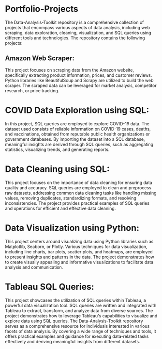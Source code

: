 # Portfolio-Projects
The Data-Analysis-Toolkit repository is a comprehensive collection of projects that encompass various aspects of data analysis, including web scraping, data exploration, cleaning, visualization, and SQL queries using different tools and technologies. The repository contains the following projects:

## Amazon Web Scraper:
This project focuses on scraping data from the Amazon website, specifically extracting product information, prices, and customer reviews.
Python libraries like BeautifulSoup and Scrapy are utilized to build the web scraper.
The scraped data can be leveraged for market analysis, competitor research, or price tracking.

# COVID Data Exploration using SQL:
In this project, SQL queries are employed to explore COVID-19 data.
The dataset used consists of reliable information on COVID-19 cases, deaths, and vaccinations, obtained from reputable public health organizations or government databases.
By importing the dataset into a SQL database, meaningful insights are derived through SQL queries, such as aggregating statistics, visualizing trends, and generating reports.

# Data Cleaning using SQL:
This project focuses on the importance of data cleaning for ensuring data quality and accuracy.
SQL queries are employed to clean and preprocess raw datasets, addressing common data cleaning tasks like handling missing values, removing duplicates, standardizing formats, and resolving inconsistencies.
The project provides practical examples of SQL queries and operations for efficient and effective data cleaning.

# Data Visualization using Python:
This project centers around visualizing data using Python libraries such as Matplotlib, Seaborn, or Plotly.
Various techniques for data visualization, including line charts, bar plots, scatter plots, and heatmaps, are employed to present insights and patterns in the data.
The project demonstrates how to create visually appealing and informative visualizations to facilitate data analysis and communication.

# Tableau SQL Queries:
This project showcases the utilization of SQL queries within Tableau, a powerful data visualization tool.
SQL queries are written and integrated with Tableau to extract, transform, and analyze data from diverse sources.
The project demonstrates how to leverage Tableau's capabilities to visualize and explore data using SQL queries.
The Data-Analysis-Toolkit repository serves as a comprehensive resource for individuals interested in various facets of data analysis. By covering a wide range of techniques and tools, it offers practical examples and guidance for executing data-related tasks effectively and deriving meaningful insights from different datasets.
